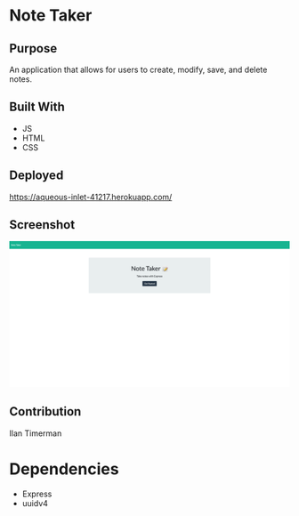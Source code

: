 # Note Taker

## Purpose
An application that allows for users to create, modify, save, and delete notes.

## Built With
* JS
* HTML
* CSS

## Deployed
https://aqueous-inlet-41217.herokuapp.com/ 

## Screenshot
![Alt text](Screenshot.png "Main Page")

## Contribution
Ilan Timerman 

# Dependencies
* Express
* uuidv4
